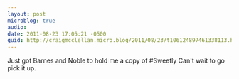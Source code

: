 ```yaml
---
layout: post
microblog: true
audio: 
date: 2011-08-23 17:05:21 -0500
guid: http://craigmcclellan.micro.blog/2011/08/23/t106124897461338113.html
---
```

Just got Barnes and Noble to hold me a copy of #Sweetly Can't wait to go pick it up.
